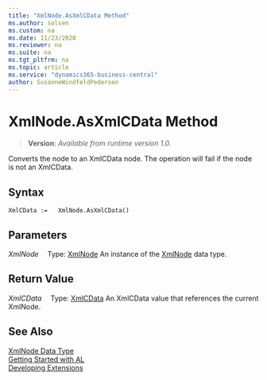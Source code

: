 ```yaml
---
title: "XmlNode.AsXmlCData Method"
ms.author: solsen
ms.custom: na
ms.date: 11/23/2020
ms.reviewer: na
ms.suite: na
ms.tgt_pltfrm: na
ms.topic: article
ms.service: "dynamics365-business-central"
author: SusanneWindfeldPedersen
---
```

[//]: # (START>DO_NOT_EDIT)
[//]: # (IMPORTANT:Do not edit any of the content between here and the END>DO_NOT_EDIT.)
[//]: # (Any modifications should be made in the .xml files in the ModernDev repo.)
# XmlNode.AsXmlCData Method
> **Version**: _Available from runtime version 1.0._

Converts the node to an XmlCData node. The operation will fail if the node is not an XmlCData.


## Syntax
```
XmlCData :=   XmlNode.AsXmlCData()
```

## Parameters
*XmlNode*
&emsp;Type: [XmlNode](xmlnode-data-type.md)
An instance of the [XmlNode](xmlnode-data-type.md) data type.

## Return Value
*XmlCData*
&emsp;Type: [XmlCData](../xmlcdata/xmlcdata-data-type.md)
An XmlCData value that references the current XmlNode.


[//]: # (IMPORTANT: END>DO_NOT_EDIT)
## See Also
[XmlNode Data Type](xmlnode-data-type.md)  
[Getting Started with AL](../../devenv-get-started.md)  
[Developing Extensions](../../devenv-dev-overview.md)